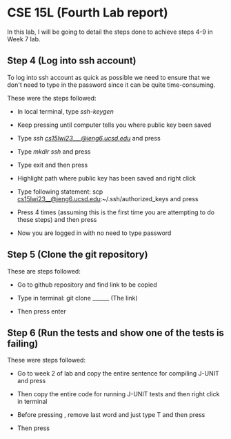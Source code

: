 # CSE 15L (Fourth Lab report)

In this lab, I will be going to detail the steps done to achieve steps 4-9 in Week 7 lab.

## Step 4 (Log into ssh account)

To log into ssh account as quick as possible we need to ensure that we don't need to type in the password since it can be quite time-consuming.




These were the steps followed:

* In local terminal, type *ssh-keygen*

* Keep pressing <enter> until computer tells you where public key been saved
  
* Type *ssh cs15lwi23___@ieng6.ucsd.edu* and press <enter>
  
* Type *mkdir ssh* and press <enter>
  
* Type exit and then press <enter>
  
* Highlight path where public key has been saved and right click 
  
* Type following statement: scp <path to your public SSH key> cs15lwi23__@ieng6.ucsd.edu:~/.ssh/authorized_keys and press <enter>
  
* Press <up> 4 times (assuming this is the first time you are attempting to do these steps) and then press <enter>
  
* Now you are logged in with no need to type password

## Step 5 (Clone the git repository) 
  
  
  These are steps followed:
  
  * Go to github repository and find link to be copied
  
  * Type in terminal: git clone ______ (The link)
  
  * Then press enter

## Step 6 (Run the tests and show one of the tests is failing)
  
  These were steps followed:
  
  * Go to week 2 of lab and copy the entire sentence for compiling J-UNIT and press <enter>
  
  * Then copy the entire code for running J-UNIT tests and then right click in terminal
  
  * Before pressing <enter>, remove last word and just type T and then press <tab>
  
  * Then press <enter>
